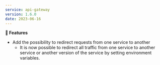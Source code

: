 ```yaml
---
service: api-gateway
version: 1.6.0
date: 2023-06-16
---
```




**🎁 Features**
* Add the possibility to redirect requests from one service to another
  * It is now possible to redirect all traffic from one service to another service or another version of the service by setting environment variables.

